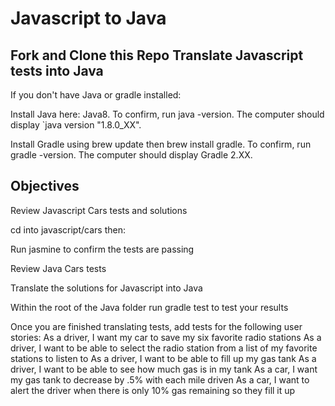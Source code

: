 # Javascript to Java
## Fork and Clone this Repo Translate Javascript tests into Java

If you don't have Java or gradle installed:

Install Java here: Java8. To confirm, run java -version. The computer should display `java version "1.8.0_XX".

Install Gradle using brew update then brew install gradle. To confirm, run gradle -version. The computer should display Gradle 2.XX.

## Objectives

Review Javascript Cars tests and solutions

cd into javascript/cars then:

Run jasmine to confirm the tests are passing

Review Java Cars tests

Translate the solutions for Javascript into Java

Within the root of the Java folder run gradle test to test your results

Once you are finished translating tests, add tests for the following user stories:
As a driver, I want my car to save my six favorite radio stations
As a driver, I want to be able to select the radio station from a list of my favorite stations to listen to
As a driver, I want to be able to fill up my gas tank
As a driver, I want to be able to see how much gas is in my tank
As a car, I want my gas tank to decrease by .5% with each mile driven
As a car, I want to alert the driver when there is only 10% gas remaining so they fill it up